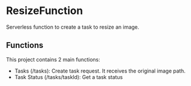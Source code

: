 # ResizeFunction
Serverless function to create a task to resize an image.

## Functions
This project contains 2 main functions:
- Tasks (/tasks): Create task request. It receives the original image path.
- Task Status (/tasks/taskId): Get a task status